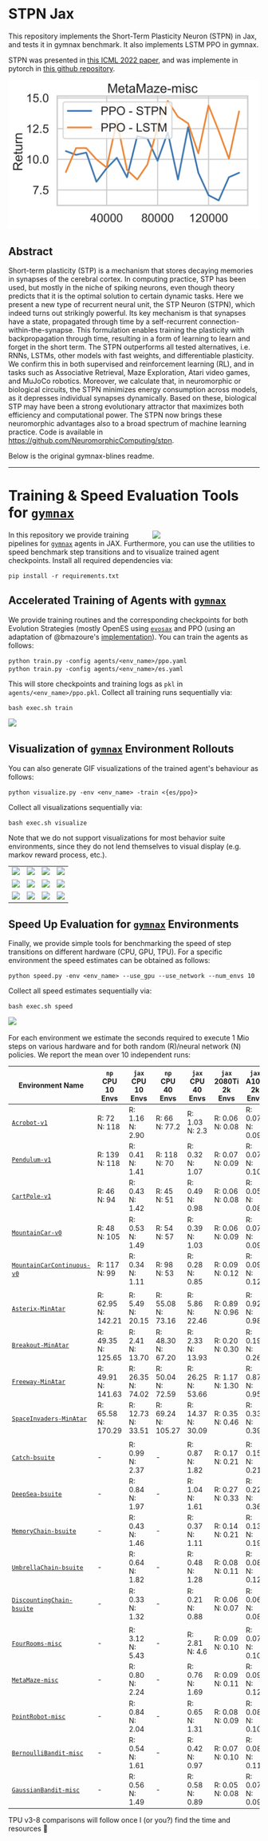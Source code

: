 # STPN Jax

This repository implements the Short-Term Plasticity Neuron (STPN) in Jax, and tests it in gymnax benchmark. It also implements LSTM PPO in gymnax.

STPN was presented in [this ICML 2022 paper](https://proceedings.mlr.press/v162/rodriguez22b.html), and was implemente in pytorch in [this github repository](https://github.com/NeuromorphicComputing/stpn).

![stpn lstm MetaMaze-misc](docs/MetaMaze-misc-LSTM_STPN.png)

## Abstract
Short-term plasticity (STP) is a mechanism that stores decaying memories in synapses of the cerebral cortex. In computing practice, STP has been used, but mostly in the niche of spiking neurons, even though theory predicts that it is the optimal solution to certain dynamic tasks. Here we present a new type of recurrent neural unit, the STP Neuron (STPN), which indeed turns out strikingly powerful. Its key mechanism is that synapses have a state, propagated through time by a self-recurrent connection-within-the-synapse. This formulation enables training the plasticity with backpropagation through time, resulting in a form of learning to learn and forget in the short term. The STPN outperforms all tested alternatives, i.e. RNNs, LSTMs, other models with fast weights, and differentiable plasticity. We confirm this in both supervised and reinforcement learning (RL), and in tasks such as Associative Retrieval, Maze Exploration, Atari video games, and MuJoCo robotics. Moreover, we calculate that, in neuromorphic or biological circuits, the STPN minimizes energy consumption across models, as it depresses individual synapses dynamically. Based on these, biological STP may have been a strong evolutionary attractor that maximizes both efficiency and computational power. The STPN now brings these neuromorphic advantages also to a broad spectrum of machine learning practice.  Code is available in https://github.com/NeuromorphicComputing/stpn.

Below is the original gymnax-blines readme.


________

# Training & Speed Evaluation Tools for [`gymnax`](https://github.com/RobertTLange/gymnax)

<a href="https://github.com/RobertTLange/gymnax-blines/blob/main/docs/logo.png?raw=true"><img src="https://github.com/RobertTLange/gymnax-blines/blob/main/docs/logo.png?raw=true" width="215" align="right" /></a>


In this repository we provide training pipelines for [`gymnax`](https://github.com/RobertTLange/gymnax) agents in JAX. Furthermore, you can use the utilities to speed benchmark step transitions and to visualize trained agent checkpoints. Install all required dependencies via:

```
pip install -r requirements.txt
```

## Accelerated Training of Agents with [`gymnax`](https://github.com/RobertTLange/gymnax)

We provide training routines and the corresponding checkpoints for both Evolution Strategies (mostly OpenES using [`evosax`](https://github.com/RobertTLange/evosax) and PPO (using an adaptation of @bmazoure's [implementation](https://github.com/bmazoure/ppo_jax)). You can train the agents as follows: 

```
python train.py -config agents/<env_name>/ppo.yaml
python train.py -config agents/<env_name>/es.yaml
```

This will store checkpoints and training logs as `pkl` in `agents/<env_name>/ppo.pkl`. Collect all training runs sequentially via:

```
bash exec.sh train
```

![](docs/lcurves.png)

## Visualization of [`gymnax`](https://github.com/RobertTLange/gymnax) Environment Rollouts

You can also generate GIF visualizations of the trained agent's behaviour as follows:

```
python visualize.py -env <env_name> -train <{es/ppo}>
```

Collect all visualizations sequentially via:

```
bash exec.sh visualize
```

Note that we do not support visualizations for most behavior suite environments, since they do not lend themselves to visual display (e.g. markov reward process, etc.).

|  |  |  |  | 
| --- | --- | --- | --- |
| ![](docs/Pendulum-v1.gif) | ![](docs/Acrobot-v1.gif)  | ![](docs/CartPole-v1.gif) | ![](docs/MountainCarContinuous-v0.gif) |
| ![](docs/Asterix-MinAtar.gif) | ![](docs/Breakout-MinAtar.gif)  | ![](docs/Freeway-MinAtar.gif) | ![](docs/SpaceInvaders-MinAtar.gif) |
| ![](docs/Catch-bsuite.gif) | ![](docs/FourRooms-misc.gif)  | ![](docs/MetaMaze-misc.gif) | ![](docs/PointRobot-misc.gif) |

## Speed Up Evaluation for [`gymnax`](https://github.com/RobertTLange/gymnax) Environments

Finally, we provide simple tools for benchmarking the speed of step transitions on different hardware (CPU, GPU, TPU). For a specific environment the speed estimates can be obtained as follows:

```
python speed.py -env <env_name> --use_gpu --use_network --num_envs 10
```

Collect all speed estimates sequentially via:

```
bash exec.sh speed
```

![](docs/speed.png)

For each environment we estimate the seconds required to execute 1 Mio steps on various hardware and for both random (R)/neural network (N) policies. We report the mean over 10 independent runs:

| Environment Name | `np` <br /> CPU <br /> 10 Envs | `jax` <br /> CPU <br /> 10 Envs | `np` <br /> CPU <br /> 40 Envs | `jax` <br /> CPU <br /> 40 Envs | `jax` <br /> 2080Ti <br /> 2k Envs | `jax` <br /> A100 <br /> 2k Envs |
| --- | --- | --- | --- | --- | --- | --- | 
| [`Acrobot-v1`](https://github.com/RobertTLange/gymnax/blob/main/gymnax/environments/classic_control/acrobot.py) | R: 72 <br /> N: 118 | R: 1.16 <br /> N: 2.90 | R: 66 <br /> N: 77.2 | R: 1.03 <br /> N: 2.3 | R: 0.06 <br /> N: 0.08 | R: 0.07 <br /> N: 0.09
| [`Pendulum-v1`](https://github.com/RobertTLange/gymnax/blob/main/gymnax/environments/classic_control/pendulum.py) | R: 139 <br /> N: 118 | R: 0.41 <br /> N: 1.41 | R: 118 <br /> N: 70 | R: 0.32 <br /> N: 1.07 | R: 0.07 <br /> N: 0.09 | R: 0.07 <br /> N: 0.10
| [`CartPole-v1`](https://github.com/RobertTLange/gymnax/blob/main/gymnax/environments/classic_control/cartpole.py) | R: 46 <br /> N: 94 | R: 0.43 <br /> N: 1.42 | R: 45 <br /> N: 51 | R: 0.49 <br /> N: 0.98 | R: 0.06 <br /> N: 0.08 | R: 0.05 <br /> N: 0.08
| [`MountainCar-v0`](https://github.com/RobertTLange/gymnax/blob/main/gymnax/environments/classic_control/mountain_car.py) | R: 48 <br /> N: 105 | R: 0.53 <br /> N: 1.49 | R: 54 <br /> N: 57 | R: 0.39 <br /> N: 1.03 | R: 0.06 <br /> N: 0.09 | R: 0.07 <br /> N: 0.09
| [`MountainCarContinuous-v0`](https://github.com/RobertTLange/gymnax/blob/main/gymnax/environments/classic_control/continuous_mountain_car.py) | R: 117 <br /> N: 99 | R: 0.34 <br /> N: 1.11 | R: 98 <br /> N: 53 | R: 0.28 <br /> N: 0.85 | R: 0.09 <br /> N: 0.12 | R: 0.09 <br /> N: 0.12
|  |  |  |  |  |  |  |  |
| [`Asterix-MinAtar`](https://github.com/RobertTLange/gymnax/blob/main/gymnax/environments/minatar/asterix.py) | R: 62.95 <br /> N: 142.21 | R: 5.49 <br /> N: 20.15 | R: 55.08 <br /> N: 73.16 | R: 5.86 <br /> N: 22.46 | R: 0.89 <br /> N: 0.96 | R: 0.92 <br /> N: 0.98
| [`Breakout-MinAtar`](https://github.com/RobertTLange/gymnax/blob/main/gymnax/environments/minatar/breakout.py) | R: 49.35 <br /> N: 125.65 | R: 2.41 <br /> N: 13.70 | R: 48.30 <br /> N: 67.20 | R: 2.33 <br /> N: 13.93 | R: 0.20 <br /> N: 0.30 | R: 0.19 <br /> N: 0.26
| [`Freeway-MinAtar`](https://github.com/RobertTLange/gymnax/blob/main/gymnax/environments/minatar/freeway.py) | R: 49.91 <br /> N: 141.63 | R: 26.35 <br /> N: 74.02 | R: 50.04 <br /> N: 72.59 | R: 26.25 <br /> N: 53.66 | R: 1.17 <br /> N: 1.30 | R: 0.87 <br /> N: 0.95
| [`SpaceInvaders-MinAtar`](https://github.com/RobertTLange/gymnax/blob/main/gymnax/environments/minatar/space_invaders.py) | R: 65.58 <br /> N: 170.29 | R: 12.73 <br /> N: 33.51 | R: 69.24 <br /> N: 105.27 | R: 14.37 <br /> N: 30.09 | R: 0.35 <br /> N: 0.46 | R: 0.33 <br /> N: 0.39
|  |  |  |  |  |  |  |  |
| [`Catch-bsuite`](https://github.com/RobertTLange/gymnax/blob/main/gymnax/environments/bsuite/catch.py) | - | R: 0.99 <br /> N: 2.37 | - | R: 0.87 <br /> N: 1.82 | R: 0.17 <br /> N: 0.21 | R: 0.15 <br /> N: 0.21
| [`DeepSea-bsuite`](https://github.com/RobertTLange/gymnax/blob/main/gymnax/environments/bsuite/deep_sea.py) | - | R: 0.84 <br /> N: 1.97 | - | R: 1.04 <br /> N: 1.61 | R: 0.27 <br /> N: 0.33 | R: 0.22 <br /> N: 0.36
| [`MemoryChain-bsuite`](https://github.com/RobertTLange/gymnax/blob/main/gymnax/environments/bsuite/memory_chain.py) | - | R: 0.43 <br /> N: 1.46 | - | R: 0.37 <br /> N: 1.11 | R: 0.14 <br /> N: 0.21 | R: 0.13 <br /> N: 0.19
| [`UmbrellaChain-bsuite`](https://github.com/RobertTLange/gymnax/blob/main/gymnax/environments/bsuite/umbrella_chain.py) | - | R: 0.64 <br /> N: 1.82 | - | R: 0.48 <br /> N: 1.28 | R: 0.08 <br /> N: 0.11 | R: 0.08 <br /> N: 0.12
| [`DiscountingChain-bsuite`](https://github.com/RobertTLange/gymnax/blob/main/gymnax/environments/bsuite/discounting_chain.py) | - | R: 0.33 <br /> N: 1.32 | - | R: 0.21 <br /> N: 0.88 | R: 0.06 <br /> N: 0.07 | R: 0.06 <br /> N: 0.08
|  |  |  |  |  |  |  |  |
| [`FourRooms-misc`](https://github.com/RobertTLange/gymnax/blob/main/gymnax/environments/misc/rooms.py) | - | R: 3.12 <br /> N: 5.43 | - | R: 2.81 <br /> N: 4.6 | R: 0.09 <br /> N: 0.10 | R: 0.07 <br /> N: 0.10
| [`MetaMaze-misc`](https://github.com/RobertTLange/gymnax/blob/main/gymnax/environments/misc/meta_maze.py) | - | R: 0.80 <br /> N: 2.24 | - | R: 0.76 <br /> N: 1.69 | R: 0.09 <br /> N: 0.11 | R: 0.09 <br /> N: 0.12
| [`PointRobot-misc`](https://github.com/RobertTLange/gymnax/blob/main/gymnax/environments/misc/point_robot.py) | - | R: 0.84 <br /> N: 2.04 | - | R: 0.65 <br /> N: 1.31 | R: 0.08 <br /> N: 0.09 | R: 0.08 <br /> N: 0.10
| [`BernoulliBandit-misc`](https://github.com/RobertTLange/gymnax/blob/main/gymnax/environments/misc/bernoulli_bandit.py) | - | R: 0.54 <br /> N: 1.61 | - | R: 0.42 <br /> N: 0.97 | R: 0.07 <br /> N: 0.10 | R: 0.08 <br /> N: 0.11
| [`GaussianBandit-misc`](https://github.com/RobertTLange/gymnax/blob/main/gymnax/environments/misc/gaussian_bandit.py) | - | R: 0.56 <br /> N: 1.49 | - | R: 0.58 <br /> N: 0.89 | R: 0.05 <br /> N: 0.08 | R: 0.07 <br /> N: 0.09

TPU v3-8 comparisons will follow once I (or you?) find the time and resources 🤗